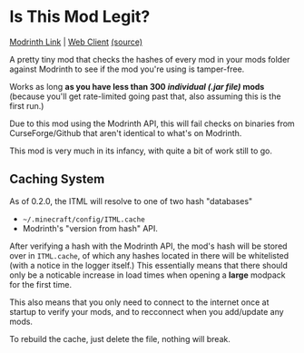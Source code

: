 # Is This Mod Legit?

[Modrinth Link](https://modrinth.com/mod/is-this-mod-legit) | [Web Client](https://isthismodlegit.anopensauce.dev/) [(source)](https://github.com/AnOpenSauceDev/IsThisModLegit-Web)

A pretty tiny mod that checks the hashes of every mod in your mods folder against Modrinth to see if the mod you're using is tamper-free.

Works as long **as you have less than 300 _individual (.jar file)_ mods** (because you'll get rate-limited going past that, also assuming this is the first run.)

Due to this mod using the Modrinth API, this will fail checks on binaries from CurseForge/Github that aren't identical to what's on Modrinth.

This mod is very much in its infancy, with quite a bit of work still to go.

## Caching System

As of 0.2.0, the ITML will resolve to one of two hash "databases"
- `~/.minecraft/config/ITML.cache`
- Modrinth's "version from hash" API.
  
After verifying a hash with the Modrinth API, the mod's hash will be stored over in `ITML.cache`, of which any hashes located in there will be whitelisted (with a notice in the logger itself.)
This essentially means that there should only be a noticable increase in load times when opening a **large** modpack for the first time.

This also means that you only need to connect to the internet once at startup to verify your mods, and to recconnect when you add/update any mods.

To rebuild the cache, just delete the file, nothing will break.
